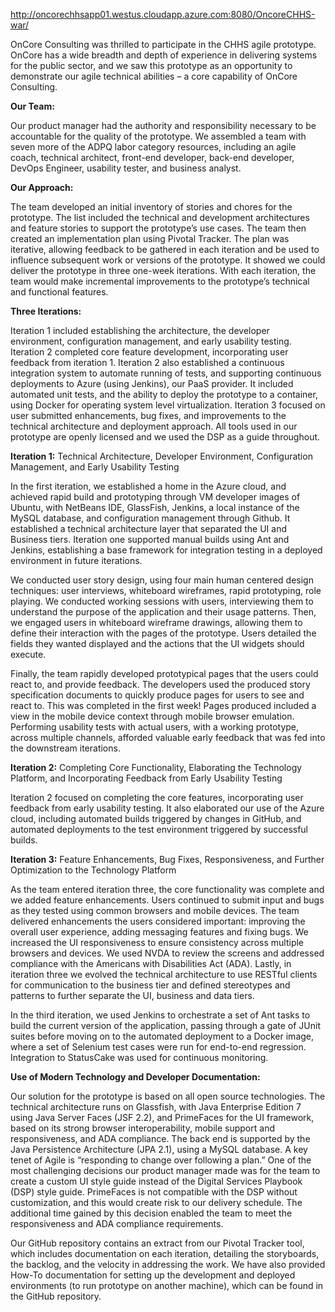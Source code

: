 http://oncorechhsapp01.westus.cloudapp.azure.com:8080/OncoreCHHS-war/

OnCore Consulting was thrilled to participate in the CHHS agile prototype. OnCore has a wide breadth and depth of experience in delivering systems for the public sector, and we saw this prototype as an opportunity to demonstrate our agile technical abilities – a core capability of OnCore Consulting. 

**Our Team:**

Our product manager had the authority and responsibility necessary to be accountable for the quality of the prototype.  We assembled a team with seven more of the ADPQ labor category resources, including an agile coach, technical architect, front-end developer, back-end developer, DevOps Engineer, usability tester, and business analyst. 

**Our Approach:**

The team developed an initial inventory of stories and chores for the prototype.  The list included the technical and development architectures and feature stories to support the prototype’s use cases. 
The team then created an implementation plan using Pivotal Tracker. The plan was iterative, allowing feedback to be gathered in each iteration and be used to influence subsequent work or versions of the prototype.  It showed we could deliver the prototype in three one-week iterations. With each iteration, the team would make incremental improvements to the prototype’s technical and functional features.

**Three Iterations:**

Iteration 1 included establishing the architecture, the developer environment, configuration management, and early usability testing.  Iteration 2 completed core feature development, incorporating user feedback from iteration 1.  Iteration 2 also established a continuous integration system to automate running of tests, and supporting continuous deployments to Azure (using Jenkins), our PaaS provider.  It included automated unit tests, and the ability to deploy the prototype to a container, using Docker for operating system level virtualization.  Iteration 3 focused on user submitted enhancements, bug fixes, and improvements to the technical architecture and deployment approach. All tools used in our prototype are openly licensed and we used the DSP as a guide throughout.

**Iteration 1:** Technical Architecture, Developer Environment, Configuration Management, and Early Usability Testing

In the first iteration, we established a home in the Azure cloud, and achieved rapid build and prototyping through VM developer images of Ubuntu, with NetBeans IDE, GlassFish, Jenkins, a local instance of the MySQL database, and configuration management through Github. It established a technical architecture layer that separated the UI and Business tiers.  Iteration one supported manual builds using Ant and Jenkins, establishing a base framework for integration testing in a deployed environment in future iterations.

We conducted user story design, using four main human centered design techniques: user interviews, whiteboard wireframes, rapid prototyping, role playing. We conducted working sessions with users, interviewing them to understand the purpose of the application and their usage patterns. Then, we engaged users in whiteboard wireframe drawings, allowing them to define their interaction with the pages of the prototype.  Users detailed the fields they wanted displayed and the actions that the UI widgets should execute. 

Finally, the team rapidly developed prototypical pages that the users could react to, and provide feedback.  The developers used the produced story specification documents to quickly produce pages for users to see and react to.  This was completed in the first week!  Pages produced included a view in the mobile device context through mobile browser emulation. Performing usability tests with actual users, with a working prototype, across multiple channels, afforded valuable early feedback that was fed into the downstream iterations. 

**Iteration 2:**  Completing Core Functionality, Elaborating the Technology Platform, and Incorporating Feedback from Early Usability Testing

Iteration 2 focused on completing the core features, incorporating user feedback from early usability testing.  It also elaborated our use of the Azure cloud, including automated builds triggered by changes in GitHub, and automated deployments to the test environment triggered by successful builds.

**Iteration 3:**  Feature Enhancements, Bug Fixes, Responsiveness, and Further Optimization to the Technology Platform  

As the team entered iteration three, the core functionality was complete and we added feature enhancements. Users continued to submit input and bugs as they tested using common browsers and mobile devices. The team delivered enhancements the users considered important: improving the overall user experience, adding messaging features and fixing bugs. We increased the UI responsiveness to ensure consistency across multiple browsers and devices. We used NVDA to review the screens and addressed compliance with the Americans with Disabilities Act (ADA). Lastly, in iteration three we evolved the technical architecture to use RESTful clients for communication to the business tier and defined stereotypes and patterns to further separate the UI, business and data tiers. 

In the third iteration, we used Jenkins to orchestrate a set of Ant tasks to build the current version of the application, passing through a gate of JUnit suites before moving on to the automated deployment to a Docker image, where a set of Selenium test cases were run for end-to-end regression. Integration to StatusCake was used for continuous monitoring.  

**Use of Modern Technology and Developer Documentation:** 

Our solution for the prototype is based on all open source technologies. The technical architecture runs on Glassfish, with Java Enterprise Edition 7 using Java Server Faces (JSF 2.2), and PrimeFaces for the UI framework, based on its strong browser interoperability, mobile support and responsiveness, and ADA compliance. The back end is supported by the Java Persistence Architecture (JPA 2.1), using a MySQL database.  A key tenet of Agile is “responding to change over following a plan.” One of the most challenging decisions our product manager made was for the team to create a custom UI style guide instead of the Digital Services Playbook (DSP) style guide. PrimeFaces is not compatible with the DSP without customization, and this would create risk to our delivery schedule. The additional time gained by this decision enabled the team to meet the responsiveness and ADA compliance requirements. 

Our GitHub repository contains an extract from our Pivotal Tracker tool, which includes documentation on each iteration, detailing the storyboards, the backlog, and the velocity in addressing the work. We have also provided How-To documentation for setting up the development and deployed environments (to run prototype on another machine), which can be found in the GitHub repository.
